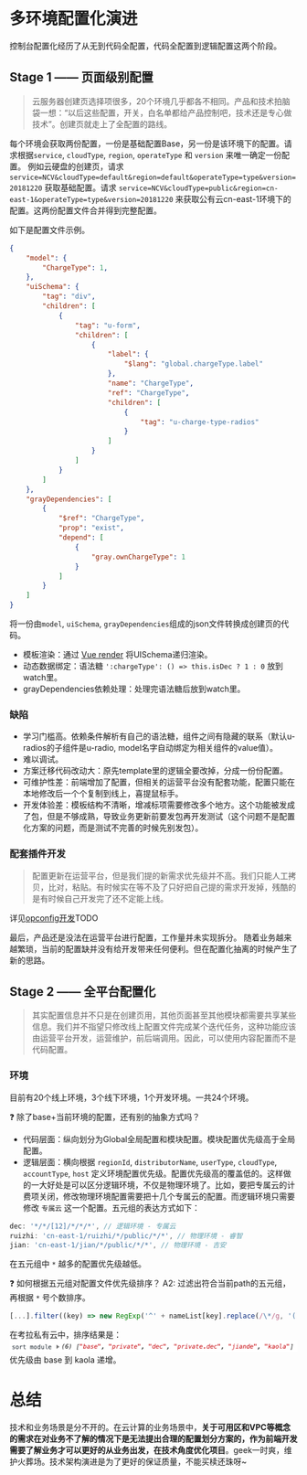 # 多环境配置化演进
控制台配置化经历了从无到代码全配置，代码全配置到逻辑配置这两个阶段。

## Stage 1 —— 页面级别配置
> 云服务器创建页选择项很多，20个环境几乎都各不相同。产品和技术拍脑袋一想：“以后这些配置，开关，白名单都给产品控制吧，技术还是专心做技术”。创建页就走上了全配置的路线。

每个环境会获取两份配置，一份是基础配置Base，另一份是该环境下的配置。请求根据`service`, `cloudType`, `region`, `operateType` 和 `version` 来唯一确定一份配置。
例如云硬盘的创建页，请求 `service=NCV&cloudType=default&region=default&operateType=type&version=20181220` 获取基础配置。请求 `service=NCV&cloudType=public&region=cn-east-1&operateType=type&version=20181220` 来获取公有云cn-east-1环境下的配置。这两份配置文件合并得到完整配置。

如下是配置文件示例。
```json
{
	"model": {
		"ChargeType": 1,
	},
	"uiSchema": {
		"tag": "div",
		"children": [
			{
                "tag": "u-form",
                "children": [
                    {
                        "label": {
                            "$lang": "global.chargeType.label"
                        },
                        "name": "ChargeType",
                        "ref": "ChargeType",
                        "children": [
                            {
                                "tag": "u-charge-type-radios"
                            }
                        ]
                    }
                ]
			}
		]
	},
	"grayDependencies": [
		{
			"$ref": "ChargeType",
			"prop": "exist",
			"depend": [
				{
					"gray.ownChargeType": 1
				}
			]
		}
	]
}
```

将一份由`model`, `uiSchema`, `grayDependencies`组成的json文件转换成创建页的代码。

- 模板渲染：通过 [Vue render](https://cn.vuejs.org/v2/guide/render-function.html) 将UISchema递归渲染。
- 动态数据绑定：语法糖 `':chargeType': () => this.isDec ? 1 : 0` 放到watch里。
- grayDependencies依赖处理：处理完语法糖后放到watch里。

### 缺陷
- 学习门槛高。依赖条件解析有自己的语法糖，组件之间有隐藏的联系（默认u-radios的子组件是u-radio, model名字自动绑定为相关组件的value值）。
- 难以调试。
- 方案迁移代码改动大：原先template里的逻辑全要改掉，分成一份份配置。
- 可维护性差：前端增加了配置，但相关的运营平台没有配套功能，配置只能在本地修改后一个个复制到线上，喜提鼠标手。
- 开发体验差：模板结构不清晰，增减标项需要修改多个地方。这个功能被发成了包，但是不够成熟，导致业务更新前要发包再开发测试（这个问题不是配置化方案的问题，而是测试不完善的时候先别发包）。

### 配套插件开发
> 配置更新在运营平台，但是我们提的新需求优先级并不高。我们只能人工拷贝，比对，粘贴。有时候实在等不及了只好把自己提的需求开发掉，残酷的是有时候自己开发完了还不定能上线。

详见[opconfig开发]()TODO

最后，产品还是没法在运营平台进行配置，工作量并未实现拆分。
随着业务越来越繁琐，当前的配置缺并没有给开发带来任何便利。但在配置化抽离的时候产生了新的思路。

## Stage 2 —— 全平台配置化
> 其实配置信息并不只是在创建页用，其他页面甚至其他模块都需要共享某些信息。我们并不指望只修改线上配置文件完成某个迭代任务，这种功能应该由运营平台开发，运营维护，前后端调用。因此，可以使用内容配置而不是代码配置。

### 环境
目前有20个线上环境，3个线下环境，1个开发环境。一共24个环境。

:question: 除了base+当前环境的配置，还有别的抽象方式吗？<br/>
- 代码层面：纵向划分为Global全局配置和模块配置。模块配置优先级高于全局配置。
- 逻辑层面：横向根据 `regionId`, `distributorName`, `userType`, `cloudType`, `accountType`, `host` 定义环境配置优先级。配置优先级高的覆盖低的。这样做的一大好处是可以区分逻辑环境，不仅是物理环境了。比如，要把专属云的计费项关闭，修改物理环境配置需要把十几个专属云的配置。而逻辑环境只需要修改 `专属云` 这一个配置。五元组的表达方式如下：
``` js
dec: '*/*/[12]/*/*/*', // 逻辑环境 - 专属云
ruizhi: 'cn-east-1/ruizhi/*/public/*/*', // 物理环境 - 睿智
jian: 'cn-east-1/jian/*/public/*/*', // 物理环境 - 吉安
```
在五元组中 `*` 越多的配置优先级越低。


:question: 如何根据五元组对配置文件优先级排序？
A2: 过滤出符合当前path的五元组，再根据 `*` 号个数排序。
```js
[...].filter((key) => new RegExp('^' + nameList[key].replace(/\*/g, '(.*?)') + '$').test(path));
```
在考拉私有云中，排序结果是：
![configKaola](./assets/configKaola.png)
优先级由 base 到 kaola 递增。

# 总结
技术和业务场景是分不开的。在云计算的业务场景中，**关于可用区和VPC等概念的需求在对业务不了解的情况下是无法提出合理的配置划分方案的，作为前端开发需要了解业务才可以更好的从业务出发，在技术角度优化项目**。geek一时爽，维护火葬场。技术架构演进是为了更好的保证质量，不能买椟还珠呀~
